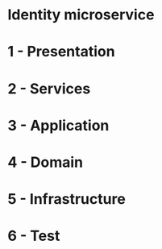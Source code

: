 # Identity microservice
# 1 - Presentation
# 2 - Services
# 3 - Application
# 4 - Domain
# 5 - Infrastructure
# 6 - Test
 
